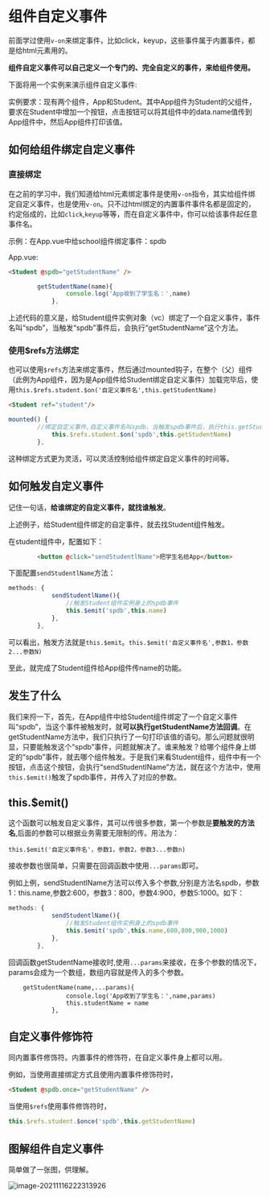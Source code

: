 # 组件自定义事件

前面学过使用`v-on`来绑定事件，比如click，keyup，这些事件属于内置事件，都是给html元素用的。

**组件自定义事件可以自己定义一个专门的、完全自定义的事件，来给组件使用。**

下面将用一个实例来演示组件自定义事件:

实例要求：现有两个组件，App和Student。其中App组件为Student的父组件，要求在Student中增加一个按钮，点击按钮可以将其组件中的data.name值传到App组件中，然后App组件打印该值。

## 如何给组件绑定自定义事件

### 直接绑定

在之前的学习中，我们知道给html元素绑定事件是使用`v-on`指令，其实给组件绑定自定义事件，也是使用`v-on`。只不过html绑定的内置事件事件名都是固定的，约定俗成的，比如`click`,`keyup`等等，而在自定义事件中，你可以给该事件起任意事件名。

示例：在App.vue中给school组件绑定事件：spdb

App.vue:

```html
<Student @spdb="getStudentName" />
```

```js
		getStudentName(name){
				console.log('App收到了学生名：',name)
			},
```

上述代码的意义是，给Student组件实例对象（vc）绑定了一个自定义事件，事件名叫“spdb”，当触发“spdb”事件后，会执行“getStudentName”这个方法。

### 使用$refs方法绑定

也可以使用`$refs`方法来绑定事件，然后通过mounted钩子，在整个（父）组件（此例为App组件，因为是App组件给Student绑定自定义事件）加载完毕后，使用`this.$refs.student.$on('自定义事件名',this.getStudentName) `

```html
<Student ref="student"/>
```

```js
mounted() {
    	//绑定自定义事件,自定义事件名叫spdb，当触发spdb事件后，执行this.getStudentName方法回调
			this.$refs.student.$on('spdb',this.getStudentName) 
		},
```

这种绑定方式更为灵活，可以灵活控制给组件绑定自定义事件的时间等。

## 如何触发自定义事件

记住一句话，**给谁绑定的自定义事件，就找谁触发**。

上述例子，给Student组件绑定的自定事件，就去找Student组件触发。

在student组件中，配置如下：

```html
		<button @click="sendStudentlName">把学生名给App</button>
```

下面配置`sendStudentlName`方法：

```js {4}
methods: {
			sendStudentlName(){
				//触发Student组件实例身上的spdb事件
				this.$emit('spdb',this.name)
			},
		},
```

可以看出，触发方法就是`this.$emit`。`this.$emit('自定义事件名',参数1，参数2...参数N)`

至此，就完成了Student组件给App组件传name的功能。

## 发生了什么

我们来捋一下，首先，在App组件中给Student组件绑定了一个自定义事件叫“spdb”，当这个事件被触发时，就**可以执行getStudentName方法回调**。在getStudentName方法中，我们只执行了一句打印该值的语句。那么问题就很明显，只要能触发这个“spdb”事件，问题就解决了。谁来触发？给哪个组件身上绑定的“spdb”事件，就去哪个组件触发。于是我们来看Student组件，组件中有一个按钮，点击这个按钮，会执行“sendStudentlName”方法，就在这个方法中，使用`this.$emit()`触发了spdb事件，并传入了对应的参数。

## this.$emit()

这个函数可以触发自定义事件，其可以传很多参数，第一个参数是**要触发的方法名**,后面的参数可以根据业务需要无限制的传。用法为：

`this.$emit('自定义事件名'，参数1，参数2，参数3...参数n)`

接收参数也很简单，只需要在回调函数中使用`...params`即可。

例如上例，sendStudentlName方法可以传入多个参数,分别是方法名spdb，参数1：this.name,参数2:600，参数3：800，参数4:900，参数5:1000。如下：

```js
methods: {
			sendStudentlName(){
				//触发Student组件实例身上的spdb事件
				this.$emit('spdb',this.name,600,800,900,1000)
			},
		},
```

回调函数getStudentName接收时,使用`...params`来接收，在多个参数的情况下，params会成为一个数组，数组内容就是传入的多个参数。

```js{1,2}
	getStudentName(name,...params){
				console.log('App收到了学生名：',name,params)
				this.studentName = name
			},
```

## 自定义事件修饰符

同内置事件修饰符。内置事件的修饰符，在自定义事件身上都可以用。

例如，当使用直接绑定方式且使用内置事件修饰符时，

```html
<Student @spdb.once="getStudentName" />
```

当使用`$refs`使用事件修饰符时，

```js
this.$refs.student.$once('spdb',this.getStudentName) 
```

## 图解组件自定义事件

简单做了一张图，供理解。

![image-20211116222313926](/img/image-20211116222313926.png)





